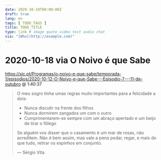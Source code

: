 ```yaml
---
date: 2020-10-18T00:00:00Z
draft: true
lang: en
tags: [ TODO_TAGS ]
title: TODO_TITLE
type: link # image quote video text audio chat
via: "[Who](http://example.com)"
---
```



# 2020-10-18 via O Noivo é que Sabe
https://sic.pt/Programas/o-noivo-e-que-sabe/temporada-1/episodios/2020-10-12-O-Noivo-e-que-Sabe---Episodio-7---11-de-outubro @ 1:40:37

> O meu sogro tinha umas regras muito importantes para a felicidade a dois:
>
> * Nunca discutir na frente dos filhos
> * Nunca dormirem zangados um com o outro
> * Cumprimentarem-se sempre com um abraço apertado e um beijo de tirar o fôlego
>
> Se alguém vos disser que o casamento é um mar de rosas, não acreditem. Não é bem assim, mas vale a pena podar, regar, e mais do que tudo, retirar os espinhos em conjunto.
>
> — Sérgio Vita
